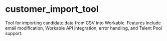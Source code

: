 # customer_import_tool
Tool for importing candidate data from CSV into Workable. Features include email modification, Workable API integration, error handling, and Talent Pool support. 
